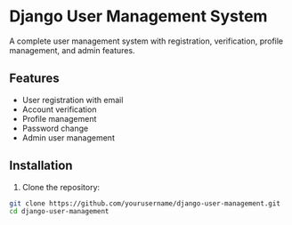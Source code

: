 # Django User Management System

A complete user management system with registration, verification, profile management, and admin features.

## Features

- User registration with email
- Account verification 
- Profile management
- Password change
- Admin user management

## Installation

1. Clone the repository:
```bash
git clone https://github.com/yourusername/django-user-management.git
cd django-user-management



